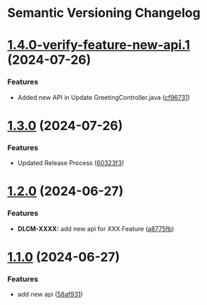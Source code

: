 # Semantic Versioning Changelog

# [1.4.0-verify-feature-new-api.1](https://github.com/ManiishaArora/semantic-java/compare/v1.3.0...v1.4.0-verify-feature-new-api.1) (2024-07-26)


### Features

* Added new API in Update GreetingController.java ([cf96731](https://github.com/ManiishaArora/semantic-java/commit/cf967318677e5f8a8f8ce463aa7aba21d97defc6))

# [1.3.0](https://github.com/ManiishaArora/semantic-java/compare/v1.2.0...v1.3.0) (2024-07-26)


### Features

* Updated Release Process ([60323f3](https://github.com/ManiishaArora/semantic-java/commit/60323f32ff86ad9c0bd44f021e5fa5c98a072620))

# [1.2.0](https://github.com/ManiishaArora/semantic-java/compare/v1.1.0...v1.2.0) (2024-06-27)


### Features

* **DLCM-XXXX:** add new api for XXX Feature ([a8775fb](https://github.com/ManiishaArora/semantic-java/commit/a8775fb7514f184c3ad681bb955f6db17fa03976))

# [1.1.0](https://github.com/ManiishaArora/semantic-java/compare/v1.0.0...v1.1.0) (2024-06-27)


### Features

* add new api ([58af931](https://github.com/ManiishaArora/semantic-java/commit/58af931195d9debe4d2bdfb37986737b47ad9dbf))
